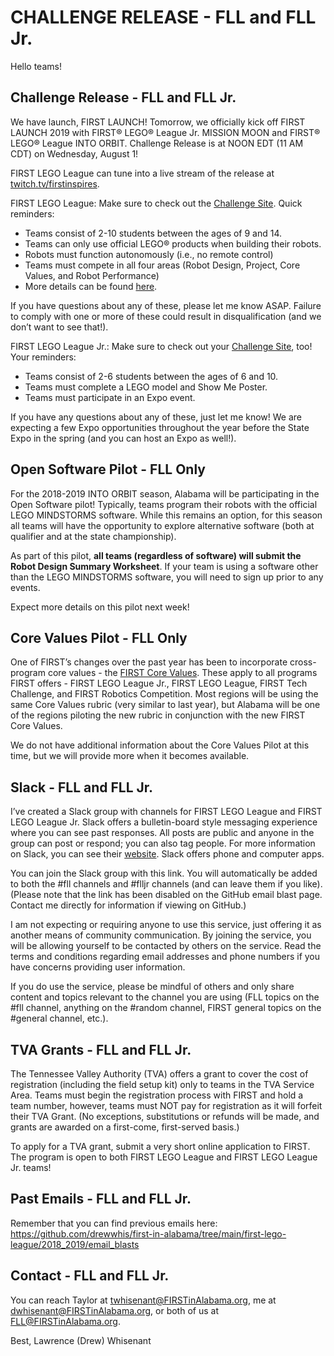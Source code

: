 # CHALLENGE RELEASE - FLL and FLL Jr.
Hello teams!

## Challenge Release - FLL and FLL Jr.
We have launch, FIRST LAUNCH! 
Tomorrow, we officially kick off FIRST LAUNCH 2019 with FIRST® LEGO® League Jr. MISSION MOON and FIRST® LEGO® League INTO ORBIT. 
Challenge Release is at NOON EDT (11 AM CDT) on Wednesday, August 1!

FIRST LEGO League can tune into a live stream of the release at [twitch.tv/firstinspires](twitch.tv/firstinspires).

FIRST LEGO League: Make sure to check out the [Challenge Site](http://www.firstlegoleague.org/challenge). Quick reminders:
* Teams consist of 2-10 students between the ages of 9 and 14.
* Teams can only use official LEGO® products when building their robots.
* Robots must function autonomously (i.e., no remote control)
* Teams must compete in all four areas (Robot Design, Project, Core Values, and Robot Performance)
* More details can be found [here](http://www.firstlegoleague.org/sites/default/files/hydro-dynamics/new-participation-rules.pdf).

If you have questions about any of these, please let me know ASAP. 
Failure to comply with one or more of these could result in disqualification (and we don’t want to see that!).

FIRST LEGO League Jr.: Make sure to check out your [Challenge Site](https://www.firstinspires.org/resource-library/flljr/mission-moon-challenge-and-resources), too! Your reminders:
* Teams consist of 2-6 students between the ages of 6 and 10.
* Teams must complete a LEGO model and Show Me Poster.
* Teams must participate in an Expo event.

If you have any questions about any of these, just let me know! 
We are expecting a few Expo opportunities throughout the year before the State Expo in the spring (and you can host an Expo as well!).
 
## Open Software Pilot - FLL Only
For the 2018-2019 INTO ORBIT season, Alabama will be participating in the Open Software pilot! 
Typically, teams program their robots with the official LEGO MINDSTORMS software. 
While this remains an option, for this season all teams will have the opportunity to explore alternative software (both at qualifier and at the state championship). 

As part of this pilot, **all teams (regardless of software) will submit the Robot Design Summary Worksheet**. 
If your team is using a software other than the LEGO MINDSTORMS software, you will need to sign up prior to any events.

Expect more details on this pilot next week!

## Core Values Pilot - FLL Only
One of FIRST’s changes over the past year has been to incorporate cross-program core values - the [FIRST Core Values](https://www.firstinspires.org/robotics/frc/blog/2018-first-core-values). 
These apply to all programs FIRST offers - FIRST LEGO League Jr., FIRST LEGO League, FIRST Tech Challenge, and FIRST Robotics Competition. 
Most regions will be using the same Core Values rubric (very similar to last year), but Alabama will be one of the regions piloting the new rubric in conjunction with the new FIRST Core Values. 

We do not have additional information about the Core Values Pilot at this time, but we will provide more when it becomes available.

## Slack - FLL and FLL Jr.
I’ve created a Slack group with channels for FIRST LEGO League and FIRST LEGO League Jr. 
Slack offers a bulletin-board style messaging experience where you can see past responses. 
All posts are public and anyone in the group can post or respond; you can also tag people. 
For more information on Slack, you can see their [website](https://slack.com/). Slack offers phone and computer apps.

You can join the Slack group with this link. 
You will automatically be added to both the #fll channels and #flljr channels (and can leave them if you like). 
(Please note that the link has been disabled on the GitHub email blast page. Contact me directly for information if viewing on GitHub.)

I am not expecting or requiring anyone to use this service, just offering it as another means of community communication. 
By joining the service, you will be allowing yourself to be contacted by others on the service. 
Read the terms and conditions regarding email addresses and phone numbers if you have concerns providing user information.

If you do use the service, please be mindful of others and only share content and topics relevant to the channel you are using (FLL topics on the #fll channel, anything on the #random channel, FIRST general topics on the #general channel, etc.).

## TVA Grants - FLL and FLL Jr.
The Tennessee Valley Authority (TVA) offers a grant to cover the cost of registration (including the field setup kit) only to teams in the TVA Service Area. 
Teams must begin the registration process with FIRST and hold a team number, however, teams must NOT pay for registration as it will forfeit their TVA Grant. 
(No exceptions, substitutions or refunds will be made, and grants are awarded on a first-come, first-served basis.)

To apply for a TVA grant, submit a very short online application to FIRST. 
The program is open to both FIRST LEGO League and FIRST LEGO League Jr. teams!

## Past Emails - FLL and FLL Jr.
Remember that you can find previous emails here: https://github.com/drewwhis/first-in-alabama/tree/main/first-lego-league/2018_2019/email_blasts

## Contact - FLL and FLL Jr.
You can reach Taylor at twhisenant@FIRSTinAlabama.org, me at dwhisenant@FIRSTinAlabama.org, or both of us at FLL@FIRSTinAlabama.org.

Best,
Lawrence (Drew) Whisenant
